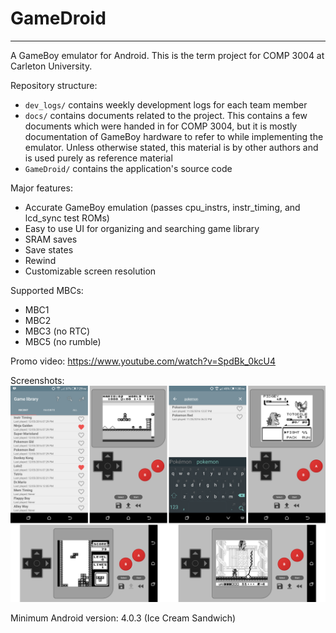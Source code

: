 # GameDroid
---

A GameBoy emulator for Android. This is the term project for COMP 3004 at Carleton University.

Repository structure:
* `dev_logs/` contains weekly development logs for each team member
* `docs/` contains documents related to the project. This contains a few documents which were handed in for COMP 3004, but it is mostly documentation of GameBoy hardware to refer to while implementing the emulator. Unless otherwise stated, this material is by other authors and is used purely as reference material
* `GameDroid/` contains the application's source code

Major features:
* Accurate GameBoy emulation (passes cpu_instrs, instr_timing, and lcd_sync test ROMs)
* Easy to use UI for organizing and searching game library
* SRAM saves
* Save states
* Rewind
* Customizable screen resolution

Supported MBCs:
* MBC1
* MBC2
* MBC3 (no RTC)
* MBC5 (no rumble)

Promo video:
https://www.youtube.com/watch?v=SpdBk_0kcU4

Screenshots:
![Screenshots](screenshots.png)

Minimum Android version: 4.0.3 (Ice Cream Sandwich)

